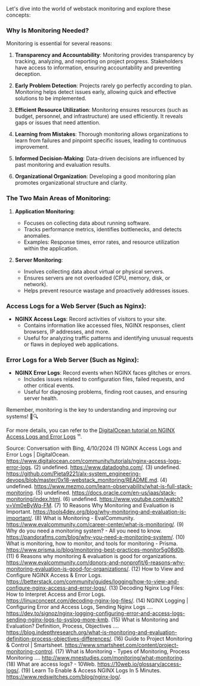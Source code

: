 Let's dive into the world of webstack monitoring and explore these concepts:

### **Why Is Monitoring Needed?**
Monitoring is essential for several reasons:

1. **Transparency and Accountability**: Monitoring provides transparency by tracking, analyzing, and reporting on project progress. Stakeholders have access to information, ensuring accountability and preventing deception.

2. **Early Problem Detection**: Projects rarely go perfectly according to plan. Monitoring helps detect issues early, allowing quick and effective solutions to be implemented.

3. **Efficient Resource Utilization**: Monitoring ensures resources (such as budget, personnel, and infrastructure) are used efficiently. It reveals gaps or issues that need attention.

4. **Learning from Mistakes**: Thorough monitoring allows organizations to learn from failures and pinpoint specific issues, leading to continuous improvement.

5. **Informed Decision-Making**: Data-driven decisions are influenced by past monitoring and evaluation results.

6. **Organizational Organization**: Developing a good monitoring plan promotes organizational structure and clarity.

### **The Two Main Areas of Monitoring:**

1. **Application Monitoring**:
   - Focuses on collecting data about running software.
   - Tracks performance metrics, identifies bottlenecks, and detects anomalies.
   - Examples: Response times, error rates, and resource utilization within the application.

2. **Server Monitoring**:
   - Involves collecting data about virtual or physical servers.
   - Ensures servers are not overloaded (CPU, memory, disk, or network).
   - Helps prevent resource wastage and proactively addresses issues.

### **Access Logs for a Web Server (Such as Nginx)**:
- **NGINX Access Logs**: Record activities of visitors to your site.
  - Contains information like accessed files, NGINX responses, client browsers, IP addresses, and more.
  - Useful for analyzing traffic patterns and identifying unusual requests or flaws in deployed web applications.

### **Error Logs for a Web Server (Such as Nginx)**:
- **NGINX Error Logs**: Record events when NGINX faces glitches or errors.
  - Includes issues related to configuration files, failed requests, and other critical events.
  - Useful for diagnosing problems, finding root causes, and ensuring server health.

Remember, monitoring is the key to understanding and improving our systems! 🚀🔍

For more details, you can refer to the [DigitalOcean tutorial on NGINX Access Logs and Error Logs](https://www.digitalocean.com/community/tutorials/nginx-access-logs-error-logs) ¹¹.

Source: Conversation with Bing, 4/10/2024
(1) NGINX Access Logs and Error Logs | DigitalOcean. https://www.digitalocean.com/community/tutorials/nginx-access-logs-error-logs.
(2) undefined. https://www.datadoghq.com/.
(3) undefined. https://github.com/Pieta9221/alx-system_engineering-devops/blob/master/0x18-webstack_monitoring/README.md.
(4) undefined. https://www.mezmo.com/learn-observability/what-is-full-stack-monitoring.
(5) undefined. https://docs.oracle.com/en-us/iaas/stack-monitoring/index.html.
(6) undefined. https://www.youtube.com/watch?v=Vm0eByWq-FM.
(7) 10 Reasons Why Monitoring and Evaluation is Important. https://tools4dev.org/blog/why-monitoring-and-evaluation-is-important/.
(8) What is Monitoring - EvalCommunity. https://www.evalcommunity.com/career-center/what-is-monitoring/.
(9) Why do you need a monitoring system? - All you need to know. https://pandorafms.com/blog/why-you-need-a-monitoring-system/.
(10) What is monitoring, how to monitor, and tools for monitoring - Prisma. https://www.prisma.io/blog/monitoring-best-practices-monitor5g08d0b.
(11) 6 Reasons why monitoring & evaluation is good for organizations. https://www.evalcommunity.com/donors-and-nonprofit/6-reasons-why-monitoring-evaluation-is-good-for-organizations/.
(12) How to View and Configure NGINX Access & Error Logs. https://betterstack.com/community/guides/logging/how-to-view-and-configure-nginx-access-and-error-logs/.
(13) Decoding Nginx Log Files: How to Interpret Access and Error Logs. https://linuxconcept.com/decoding-nginx-log-files/.
(14) NGINX Logging | Configuring Error and Access Logs, Sending Nginx Logs .... https://dev.to/signoz/nginx-logging-configuring-error-and-access-logs-sending-nginx-logs-to-syslog-more-kmb.
(15) What is Monitoring and Evaluation? Definition, Process, Objectives .... https://blog.indepthresearch.org/what-is-monitoring-and-evaluation-definition-process-objectives-differences/.
(16) Guide to Project Monitoring & Control | Smartsheet. https://www.smartsheet.com/content/project-monitoring-control.
(17) What is Monitoring - Types of Monitoring, Process Monitoring .... http://www.mnestudies.com/monitoring/what-monitoring.
(18) What are access logs? - 10Web. https://10web.io/glossary/access-logs/.
(19) Learn To Enable & Access NGINX Logs In 5 Minutes. https://www.redswitches.com/blog/nginx-log/.
